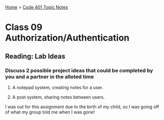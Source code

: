 [Home](../README.md) > [Code 401 Topic Notes](../401topicNotes.md)

# Class 09 Authorization/Authentication

## Reading: Lab Ideas

### Discuss 2 possible project ideas that could be completed by you and a partner in the alloted time

1. A notepad system, creating notes for a user.

2. A post system, sharing notes between users.

I was out for this assignment due to the birth of my child, so I was going off of what my group told me when I was gone!
